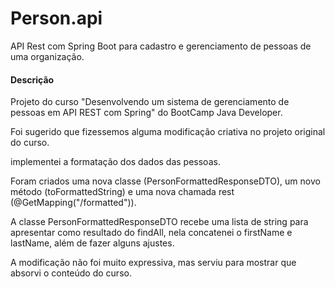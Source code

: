 # Person.api

API Rest com Spring Boot para cadastro e gerenciamento de pessoas de uma organização.

#### Descrição

Projeto do curso "Desenvolvendo um sistema de gerenciamento de pessoas em API REST com Spring" do BootCamp Java Developer.

Foi sugerido que fizessemos alguma modificação criativa no projeto original do curso.


implementei a formatação dos dados das pessoas.


Foram criados uma nova classe (PersonFormattedResponseDTO), um novo método  (toFormattedString) e uma nova chamada rest (@GetMapping("/formatted")).


A classe PersonFormattedResponseDTO recebe uma lista de string para apresentar como resultado do findAll, nela concatenei o firstName e lastName, além de fazer alguns ajustes.


A modificação não foi muito expressiva, mas serviu para mostrar que absorvi o conteúdo do curso.